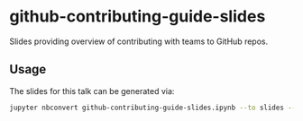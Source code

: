 # github-contributing-guide-slides

Slides providing overview of contributing with teams to GitHub repos.

## Usage

The slides for this talk can be generated via:

```bash
jupyter nbconvert github-contributing-guide-slides.ipynb --to slides --post serve --template output_toggle.tpl
```
